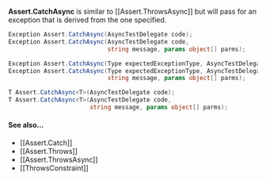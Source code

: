 **Assert.CatchAsync** is similar to [[Assert.ThrowsAsync]] but will pass for an exception
that is derived from the one specified.

```csharp
Exception Assert.CatchAsync(AsyncTestDelegate code);
Exception Assert.CatchAsync(AsyncTestDelegate code,
                            string message, params object[] parms);

Exception Assert.CatchAsync(Type expectedExceptionType, AsyncTestDelegate code);
Exception Assert.CatchAsync(Type expectedExceptionType, AsyncTestDelegate code,
                            string message, params object[] parms);

T Assert.CatchAsync<T>(AsyncTestDelegate code);
T Assert.CatchAsync<T>(AsyncTestDelegate code,
                       string message, params object[] parms);
```

#### See also...
 * [[Assert.Catch]]
 * [[Assert.Throws]]
 * [[Assert.ThrowsAsync]]
 * [[ThrowsConstraint]]
